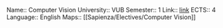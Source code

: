 

Name:: Computer Vision
University:: VUB
Semester:: 1
Link:: [link](https://caliweb.vub.be/?page=course-offers&id=007390&target=pr&year=2223&language=en&output=html)
ECTS:: 4
Language:: English
Maps:: [[Sapienza/Electives/Computer Vision]]